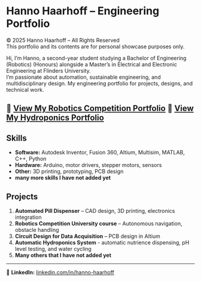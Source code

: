# Hanno Haarhoff – Engineering Portfolio
© 2025 Hanno Haarhoff – All Rights Reserved  
This portfolio and its contents are for personal showcase purposes only.

Hi, I’m Hanno, a second-year student studying a Bachelor of Engineering (Robotics) (Honours) alongside a Master’s in Electrical and Electronic Engineering at Flinders University.  
I’m passionate about automation, sustainable engineering, and multidisciplinary design. My engineering portfolio for projects, designs, and technical work.

📄 **[View My Robotics Competition Portfolio](https://drive.google.com/file/d/1g6cySiMWa5ZQMqid8R34IP-QiiZlCmon/view?usp=sharing)**
📄 **[View My Hydroponics Portfolio](https://drive.google.com/file/d/1fylAP0pu7VEPAeUL8tZ49kBkCd7s0_tE/view?usp=sharing)**
---

## Skills
- **Software:** Autodesk Inventor, Fusion 360, Altium, Multisim, MATLAB, C++, Python
- **Hardware:** Arduino, motor drivers, stepper motors, sensors
- **Other:** 3D printing, prototyping, PCB design
- **many more skills I have not added yet**

## Projects
1. **Automated Pill Dispenser** – CAD design, 3D printing, electronics integration
2. **Robotics Competition University course** – Autonomous navigation, obstacle handling
3. **Circuit Design for Data Acquisition** – PCB design in Altium
4. **Automatic  Hydroponics System** - automatic nutrience dispensing, pH level testing, and water cycling
5. **Many others that I have not added yet**

---
🔗 **LinkedIn:** [linkedin.com/in/hanno-haarhoff](https://www.linkedin.com/in/hanno-haarhoff/)
